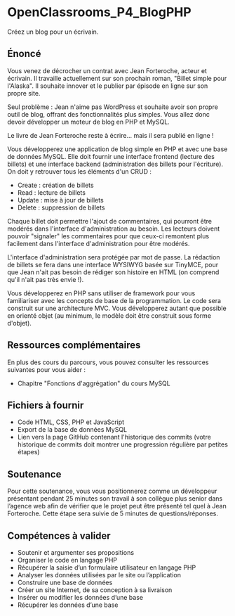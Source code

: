 # OpenClassrooms_P4_BlogPHP

Créez un blog pour un écrivain.


## Énoncé

 Vous venez de décrocher un contrat avec Jean Forteroche, acteur et écrivain. Il travaille actuellement sur son prochain roman, "Billet simple pour l'Alaska". Il souhaite innover et le publier par épisode en ligne sur son propre site.

Seul problème : Jean n'aime pas WordPress et souhaite avoir son propre outil de blog, offrant des fonctionnalités plus simples. Vous allez donc devoir développer un moteur de blog en PHP et MySQL.

Le livre de Jean Forteroche reste à écrire... mais il sera publié en ligne !

Vous développerez une application de blog simple en PHP et avec une base de données MySQL. Elle doit fournir une interface frontend (lecture des billets) et une interface backend (administration des billets pour l'écriture). On doit y retrouver tous les éléments d'un CRUD :

- Create : création de billets
- Read : lecture de billets
- Update : mise à jour de billets
- Delete : suppression de billets

Chaque billet doit permettre l'ajout de commentaires, qui pourront être modérés dans l'interface d'administration au besoin.
Les lecteurs doivent pouvoir "signaler" les commentaires pour que ceux-ci remontent plus facilement dans l'interface d'administration pour être modérés.

L'interface d'administration sera protégée par mot de passe. La rédaction de billets se fera dans une interface WYSIWYG basée sur TinyMCE, pour que Jean n'ait pas besoin de rédiger son histoire en HTML (on comprend qu'il n'ait pas très envie !).

Vous développerez en PHP sans utiliser de framework pour vous familiariser avec les concepts de base de la programmation. Le code sera construit sur une architecture MVC. Vous développerez autant que possible en orienté objet (au minimum, le modèle doit être construit sous forme d'objet).


## Ressources complémentaires

En plus des cours du parcours, vous pouvez consulter les ressources suivantes pour vous aider :

- Chapitre "Fonctions d'aggrégation" du cours MySQL


## Fichiers à fournir

- Code HTML, CSS, PHP et JavaScript
- Export de la base de données MySQL
- Lien vers la page GitHub contenant l'historique des commits
(votre historique de commits doit montrer une progression régulière par petites étapes)


## Soutenance

Pour cette soutenance, vous vous positionnerez comme un développeur présentant pendant 25 minutes son travail à son collègue plus senior dans l’agence web afin de vérifier que le projet peut être présenté tel quel à Jean Forteroche. Cette étape sera suivie de 5 minutes de questions/réponses.


## Compétences à valider

- Soutenir et argumenter ses propositions
- Organiser le code en langage PHP
- Récupérer la saisie d’un formulaire utilisateur en langage PHP
- Analyser les données utilisées par le site ou l’application
- Construire une base de données
- Créer un site Internet, de sa conception à sa livraison
- Insérer ou modifier les données d’une base
- Récupérer les données d’une base
